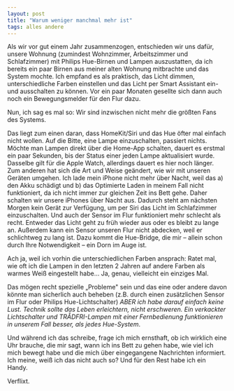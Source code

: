 ```yaml
---
layout: post
title: "Warum weniger manchmal mehr ist"
tags: alles andere
---
```


Als wir vor gut einem Jahr zusammenzogen, entschieden wir uns dafür, unsere Wohnung (zumindest Wohnzimmer, Arbeitszimmer und Schlafzimmer) mit Philips Hue-Birnen und Lampen auszustatten, da ich bereits ein paar Birnen aus meiner alten Wohnung mitbrachte und das System mochte. Ich empfand es als praktisch, das Licht dimmen, unterschiedliche Farben einstellen und das Licht per Smart Assistant ein- und ausschalten zu können. Vor ein paar Monaten gesellte sich dann auch noch ein Bewegungsmelder für den Flur dazu.

Nun, ich sag es mal so: Wir sind inzwischen nicht mehr die größten Fans des Systems.

Das liegt zum einen daran, dass HomeKit/Siri und das Hue öfter mal einfach nicht wollen. Auf die Bitte, eine Lampe einzuschalten, passiert nichts. Möchte man Lampen direkt über die Home-App schalten, dauert es erstmal ein paar Sekunden, bis der Status einer jeden Lampe aktualisiert wurde. Dasselbe gilt für die Apple Watch, allerdings dauert es hier noch länger.
Zum anderen hat sich die Art und Weise geändert, wie wir mit unseren Geräten umgehen. Ich lade mein iPhone nicht mehr über Nacht, weil das a) den Akku schädigt und b) das Optimierte Laden in meinem Fall nicht funktioniert, da ich nicht immer zur gleichen Zeit ins Bett gehe. Daher schalten wir unsere iPhones über Nacht aus. Dadurch steht am nächsten Morgen kein Gerät zur Verfügung, um per Siri das Licht im Schlafzimmer einzuschalten.
Und auch der Sensor im Flur funktioniert mehr schlecht als recht. Entweder das Licht geht zu früh wieder aus oder es bleibt zu lange an. Außerdem kann ein Sensor unseren Flur nicht abdecken, weil er schlichtweg zu lang ist. Dazu kommt die Hue-Bridge, die mir – allein schon durch Ihre Notwendigkeit – ein Dorn im Auge ist.

Ach ja, weil ich vorhin die unterschiedlichen Farben ansprach: Ratet mal, wie oft ich die Lampen in den letzten 2 Jahren auf andere Farben als warmes Weiß eingestellt habe… Ja, genau, vielleicht ein einziges Mal.

Das mögen recht spezielle „Probleme" sein und das eine oder andere davon könnte man sicherlich auch beheben (z.B. durch einen zusätzlichen Sensor im Flur oder Philips Hue-Lichtschalter) *ABER ich habe darauf einfach keine Lust. Technik sollte das Leben erleichtern, nicht erschweren. Ein verkackter Lichtschalter und TRÅDFRI-Lampen mit einer Fernbedienung funktionieren in unserem Fall besser, als jedes Hue-System*.

Und während ich das schreibe, frage ich mich ernsthaft, ob ich wirklich eine Uhr brauche, die mir sagt, wann ich ins Bett zu gehen habe, wie viel ich mich bewegt habe und die mich über eingegangene Nachrichten informiert. Ich meine, weiß ich das nicht auch so? Und für den Rest habe ich ein Handy.

Verflixt.